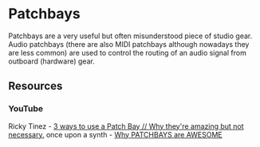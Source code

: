 # Patchbays

Patchbays are a very useful but often misunderstood piece of studio gear. Audio patchbays (there are also MIDI patchbays although nowadays they are less common) are used to control the routing of an audio signal from outboard (hardware) gear.

## Resources

### YouTube 

Ricky Tinez - [3 ways to use a Patch Bay // Why they're amazing but not necessary.](https://www.youtube.com/watch?v=-bjNfHIlKnc)
once upon a synth - [Why PATCHBAYS are AWESOME](https://www.youtube.com/watch?v=Ie8J_XjOaFw)
